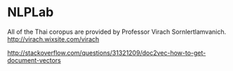 # NLPLab

All of the Thai coropus are provided by Professor Virach Sornlertlamvanich.
http://virach.wixsite.com/virach




http://stackoverflow.com/questions/31321209/doc2vec-how-to-get-document-vectors
